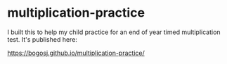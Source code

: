 # multiplication-practice

I built this to help my child practice for an end of year timed multiplication test. It's published here:

https://bogosj.github.io/multiplication-practice/
